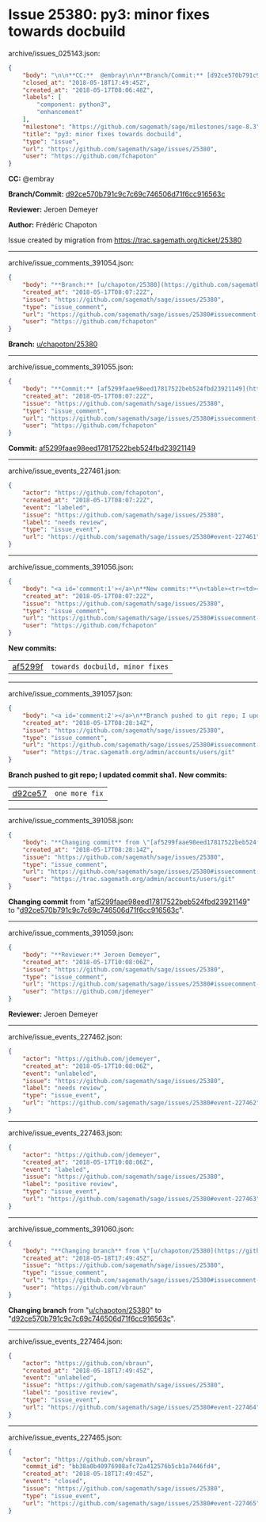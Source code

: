 # Issue 25380: py3: minor fixes towards docbuild

archive/issues_025143.json:
```json
{
    "body": "\n\n**CC:**  @embray\n\n**Branch/Commit:** [d92ce570b791c9c7c69c746506d71f6cc916563c](https://github.com/sagemath/sagetrac-mirror/commit/d92ce570b791c9c7c69c746506d71f6cc916563c)\n\n**Reviewer:** Jeroen Demeyer\n\n**Author:** Fr\u00e9d\u00e9ric Chapoton\n\nIssue created by migration from https://trac.sagemath.org/ticket/25380\n\n",
    "closed_at": "2018-05-18T17:49:45Z",
    "created_at": "2018-05-17T08:06:48Z",
    "labels": [
        "component: python3",
        "enhancement"
    ],
    "milestone": "https://github.com/sagemath/sage/milestones/sage-8.3",
    "title": "py3: minor fixes towards docbuild",
    "type": "issue",
    "url": "https://github.com/sagemath/sage/issues/25380",
    "user": "https://github.com/fchapoton"
}
```


**CC:**  @embray

**Branch/Commit:** [d92ce570b791c9c7c69c746506d71f6cc916563c](https://github.com/sagemath/sagetrac-mirror/commit/d92ce570b791c9c7c69c746506d71f6cc916563c)

**Reviewer:** Jeroen Demeyer

**Author:** Frédéric Chapoton

Issue created by migration from https://trac.sagemath.org/ticket/25380





---

archive/issue_comments_391054.json:
```json
{
    "body": "**Branch:** [u/chapoton/25380](https://github.com/sagemath/sagetrac-mirror/tree/u/chapoton/25380)",
    "created_at": "2018-05-17T08:07:22Z",
    "issue": "https://github.com/sagemath/sage/issues/25380",
    "type": "issue_comment",
    "url": "https://github.com/sagemath/sage/issues/25380#issuecomment-391054",
    "user": "https://github.com/fchapoton"
}
```

**Branch:** [u/chapoton/25380](https://github.com/sagemath/sagetrac-mirror/tree/u/chapoton/25380)



---

archive/issue_comments_391055.json:
```json
{
    "body": "**Commit:** [af5299faae98eed17817522beb524fbd23921149](https://github.com/sagemath/sagetrac-mirror/commit/af5299faae98eed17817522beb524fbd23921149)",
    "created_at": "2018-05-17T08:07:22Z",
    "issue": "https://github.com/sagemath/sage/issues/25380",
    "type": "issue_comment",
    "url": "https://github.com/sagemath/sage/issues/25380#issuecomment-391055",
    "user": "https://github.com/fchapoton"
}
```

**Commit:** [af5299faae98eed17817522beb524fbd23921149](https://github.com/sagemath/sagetrac-mirror/commit/af5299faae98eed17817522beb524fbd23921149)



---

archive/issue_events_227461.json:
```json
{
    "actor": "https://github.com/fchapoton",
    "created_at": "2018-05-17T08:07:22Z",
    "event": "labeled",
    "issue": "https://github.com/sagemath/sage/issues/25380",
    "label": "needs review",
    "type": "issue_event",
    "url": "https://github.com/sagemath/sage/issues/25380#event-227461"
}
```



---

archive/issue_comments_391056.json:
```json
{
    "body": "<a id='comment:1'></a>\n**New commits:**\n<table><tr><td><a href=\"https://github.com/sagemath/sagetrac-mirror/commit/af5299faae98eed17817522beb524fbd23921149\">af5299f</a></td><td><code>towards docbuild, minor fixes</code></td></tr></table>\n",
    "created_at": "2018-05-17T08:07:22Z",
    "issue": "https://github.com/sagemath/sage/issues/25380",
    "type": "issue_comment",
    "url": "https://github.com/sagemath/sage/issues/25380#issuecomment-391056",
    "user": "https://github.com/fchapoton"
}
```

<a id='comment:1'></a>
**New commits:**
<table><tr><td><a href="https://github.com/sagemath/sagetrac-mirror/commit/af5299faae98eed17817522beb524fbd23921149">af5299f</a></td><td><code>towards docbuild, minor fixes</code></td></tr></table>




---

archive/issue_comments_391057.json:
```json
{
    "body": "<a id='comment:2'></a>\n**Branch pushed to git repo; I updated commit sha1.** **New commits:**\n<table><tr><td><a href=\"https://github.com/sagemath/sagetrac-mirror/commit/d92ce570b791c9c7c69c746506d71f6cc916563c\">d92ce57</a></td><td><code>one more fix</code></td></tr></table>\n",
    "created_at": "2018-05-17T08:28:14Z",
    "issue": "https://github.com/sagemath/sage/issues/25380",
    "type": "issue_comment",
    "url": "https://github.com/sagemath/sage/issues/25380#issuecomment-391057",
    "user": "https://trac.sagemath.org/admin/accounts/users/git"
}
```

<a id='comment:2'></a>
**Branch pushed to git repo; I updated commit sha1.** **New commits:**
<table><tr><td><a href="https://github.com/sagemath/sagetrac-mirror/commit/d92ce570b791c9c7c69c746506d71f6cc916563c">d92ce57</a></td><td><code>one more fix</code></td></tr></table>




---

archive/issue_comments_391058.json:
```json
{
    "body": "**Changing commit** from \"[af5299faae98eed17817522beb524fbd23921149](https://github.com/sagemath/sagetrac-mirror/commit/af5299faae98eed17817522beb524fbd23921149)\" to \"[d92ce570b791c9c7c69c746506d71f6cc916563c](https://github.com/sagemath/sagetrac-mirror/commit/d92ce570b791c9c7c69c746506d71f6cc916563c)\".",
    "created_at": "2018-05-17T08:28:14Z",
    "issue": "https://github.com/sagemath/sage/issues/25380",
    "type": "issue_comment",
    "url": "https://github.com/sagemath/sage/issues/25380#issuecomment-391058",
    "user": "https://trac.sagemath.org/admin/accounts/users/git"
}
```

**Changing commit** from "[af5299faae98eed17817522beb524fbd23921149](https://github.com/sagemath/sagetrac-mirror/commit/af5299faae98eed17817522beb524fbd23921149)" to "[d92ce570b791c9c7c69c746506d71f6cc916563c](https://github.com/sagemath/sagetrac-mirror/commit/d92ce570b791c9c7c69c746506d71f6cc916563c)".



---

archive/issue_comments_391059.json:
```json
{
    "body": "**Reviewer:** Jeroen Demeyer",
    "created_at": "2018-05-17T10:08:06Z",
    "issue": "https://github.com/sagemath/sage/issues/25380",
    "type": "issue_comment",
    "url": "https://github.com/sagemath/sage/issues/25380#issuecomment-391059",
    "user": "https://github.com/jdemeyer"
}
```

**Reviewer:** Jeroen Demeyer



---

archive/issue_events_227462.json:
```json
{
    "actor": "https://github.com/jdemeyer",
    "created_at": "2018-05-17T10:08:06Z",
    "event": "unlabeled",
    "issue": "https://github.com/sagemath/sage/issues/25380",
    "label": "needs review",
    "type": "issue_event",
    "url": "https://github.com/sagemath/sage/issues/25380#event-227462"
}
```



---

archive/issue_events_227463.json:
```json
{
    "actor": "https://github.com/jdemeyer",
    "created_at": "2018-05-17T10:08:06Z",
    "event": "labeled",
    "issue": "https://github.com/sagemath/sage/issues/25380",
    "label": "positive review",
    "type": "issue_event",
    "url": "https://github.com/sagemath/sage/issues/25380#event-227463"
}
```



---

archive/issue_comments_391060.json:
```json
{
    "body": "**Changing branch** from \"[u/chapoton/25380](https://github.com/sagemath/sagetrac-mirror/tree/u/chapoton/25380)\" to \"[d92ce570b791c9c7c69c746506d71f6cc916563c](https://github.com/sagemath/sagetrac-mirror/commit/d92ce570b791c9c7c69c746506d71f6cc916563c)\".",
    "created_at": "2018-05-18T17:49:45Z",
    "issue": "https://github.com/sagemath/sage/issues/25380",
    "type": "issue_comment",
    "url": "https://github.com/sagemath/sage/issues/25380#issuecomment-391060",
    "user": "https://github.com/vbraun"
}
```

**Changing branch** from "[u/chapoton/25380](https://github.com/sagemath/sagetrac-mirror/tree/u/chapoton/25380)" to "[d92ce570b791c9c7c69c746506d71f6cc916563c](https://github.com/sagemath/sagetrac-mirror/commit/d92ce570b791c9c7c69c746506d71f6cc916563c)".



---

archive/issue_events_227464.json:
```json
{
    "actor": "https://github.com/vbraun",
    "created_at": "2018-05-18T17:49:45Z",
    "event": "unlabeled",
    "issue": "https://github.com/sagemath/sage/issues/25380",
    "label": "positive review",
    "type": "issue_event",
    "url": "https://github.com/sagemath/sage/issues/25380#event-227464"
}
```



---

archive/issue_events_227465.json:
```json
{
    "actor": "https://github.com/vbraun",
    "commit_id": "bb38a0b40976908afc72a412576b5cb1a7446fd4",
    "created_at": "2018-05-18T17:49:45Z",
    "event": "closed",
    "issue": "https://github.com/sagemath/sage/issues/25380",
    "type": "issue_event",
    "url": "https://github.com/sagemath/sage/issues/25380#event-227465"
}
```
